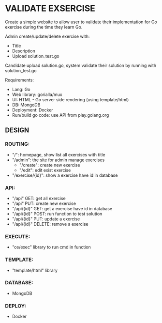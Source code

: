 # VALIDATE EXSERCISE

Create a simple website to allow user to validate their implementation for Go exercise during the time they learn Go.

Admin create/update/delete exercise with:
- Title
- Description
- Upload solution_test.go

Candidate upload solution.go, system validate their solution by running with solution_test.go

Requirements:
- Lang: Go
- Web library: gorialla/mux
- UI: HTML - Go server side rendering (using template/html)
- DB: MongoDB
- Deployment: Docker
- Run/build go code: use API from play.golang.org

## DESIGN
### ROUTING:
- "/": homepage, show list all exercises with title
- "/admin": the site for admin manage exercises
    + "/create": create new exercise
    + "/edit": edit exist exercise
- "/exercise/{id}": show a exercise have id in database

### API:
- "/api" GET: get all exercise
- "/api" PUT: create new exercise
- "/api/{id}" GET: get a exercise have id in database
- "/api/{id}" POST: run function to test solution
- "/api/{id}" PUT: update a exercise
- "/api/{id}" DELETE: remove a exercise

### EXECUTE:
- "os/exec" library to run cmd in function

### TEMPLATE:
- "template/html" library

### DATABASE:
- MongoDB

### DEPLOY:
- Docker